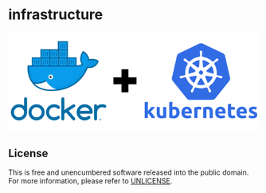 # infrastructure

![](logo.png)

## License

This is free and unencumbered software released into the public domain.
For more information, please refer to [UNLICENSE](UNLICENSE).
